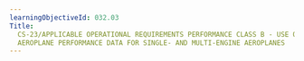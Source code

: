 ```yaml
---
learningObjectiveId: 032.03
Title:
  CS-23/APPLICABLE OPERATIONAL REQUIREMENTS PERFORMANCE CLASS B - USE OF
  AEROPLANE PERFORMANCE DATA FOR SINGLE- AND MULTI-ENGINE AEROPLANES
---
```



